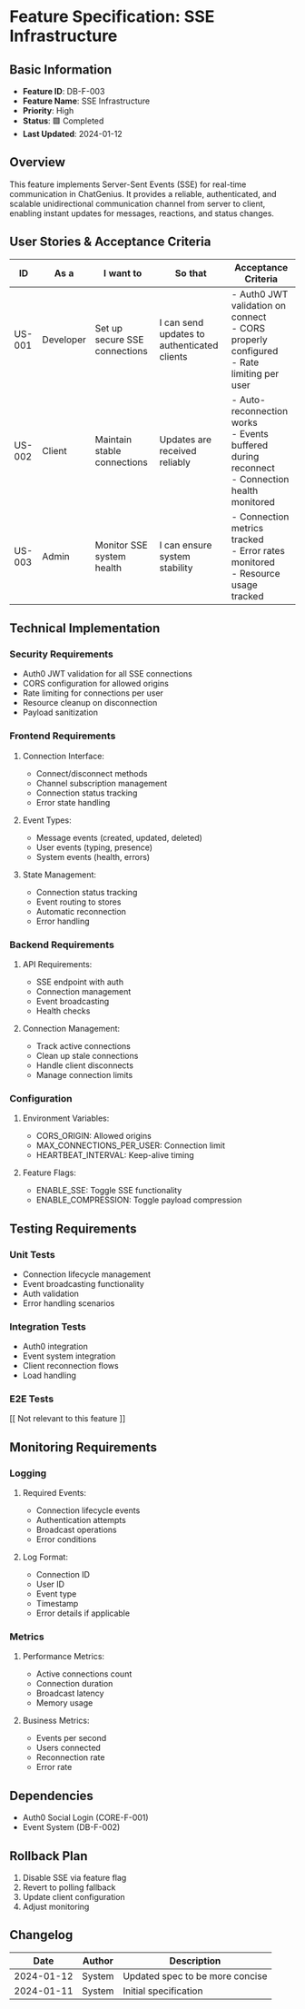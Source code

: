 # Feature Specification: SSE Infrastructure

## Basic Information

- **Feature ID**: DB-F-003
- **Feature Name**: SSE Infrastructure
- **Priority**: High
- **Status**: 🟩 Completed
- **Last Updated**: 2024-01-12

## Overview

This feature implements Server-Sent Events (SSE) for real-time communication in ChatGenius. It provides a reliable, authenticated, and scalable unidirectional communication channel from server to client, enabling instant updates for messages, reactions, and status changes.

## User Stories & Acceptance Criteria

| ID | As a | I want to | So that | Acceptance Criteria |
|----|------|-----------|---------|-------------------|
| US-001 | Developer | Set up secure SSE connections | I can send updates to authenticated clients | - Auth0 JWT validation on connect<br>- CORS properly configured<br>- Rate limiting per user |
| US-002 | Client | Maintain stable connections | Updates are received reliably | - Auto-reconnection works<br>- Events buffered during reconnect<br>- Connection health monitored |
| US-003 | Admin | Monitor SSE system health | I can ensure system stability | - Connection metrics tracked<br>- Error rates monitored<br>- Resource usage tracked |

## Technical Implementation

### Security Requirements

- Auth0 JWT validation for all SSE connections
- CORS configuration for allowed origins
- Rate limiting for connections per user
- Resource cleanup on disconnection
- Payload sanitization

### Frontend Requirements

1. Connection Interface:
   - Connect/disconnect methods
   - Channel subscription management
   - Connection status tracking
   - Error state handling

2. Event Types:
   - Message events (created, updated, deleted)
   - User events (typing, presence)
   - System events (health, errors)

3. State Management:
   - Connection status tracking
   - Event routing to stores
   - Automatic reconnection
   - Error handling

### Backend Requirements

1. API Requirements:
   - SSE endpoint with auth
   - Connection management
   - Event broadcasting
   - Health checks

2. Connection Management:
   - Track active connections
   - Clean up stale connections
   - Handle client disconnects
   - Manage connection limits

### Configuration

1. Environment Variables:
   - CORS_ORIGIN: Allowed origins
   - MAX_CONNECTIONS_PER_USER: Connection limit
   - HEARTBEAT_INTERVAL: Keep-alive timing

2. Feature Flags:
   - ENABLE_SSE: Toggle SSE functionality
   - ENABLE_COMPRESSION: Toggle payload compression

## Testing Requirements

### Unit Tests

- Connection lifecycle management
- Event broadcasting functionality
- Auth validation
- Error handling scenarios

### Integration Tests

- Auth0 integration
- Event system integration
- Client reconnection flows
- Load handling

### E2E Tests

[[ Not relevant to this feature ]]

## Monitoring Requirements

### Logging

1. Required Events:
   - Connection lifecycle events
   - Authentication attempts
   - Broadcast operations
   - Error conditions

2. Log Format:
   - Connection ID
   - User ID
   - Event type
   - Timestamp
   - Error details if applicable

### Metrics

1. Performance Metrics:
   - Active connections count
   - Connection duration
   - Broadcast latency
   - Memory usage

2. Business Metrics:
   - Events per second
   - Users connected
   - Reconnection rate
   - Error rate

## Dependencies

- Auth0 Social Login (CORE-F-001)
- Event System (DB-F-002)

## Rollback Plan

1. Disable SSE via feature flag
2. Revert to polling fallback
3. Update client configuration
4. Adjust monitoring

## Changelog

| Date | Author | Description |
|------|--------|-------------|
| 2024-01-12 | System | Updated spec to be more concise |
| 2024-01-11 | System | Initial specification |

